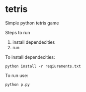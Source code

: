 # tetris
Simple python tetris game

Steps to run
1. install dependecities
2. run

To install dependecities:
```
python install -r reqiurements.txt
```

To run use:
```
python p.py
```
